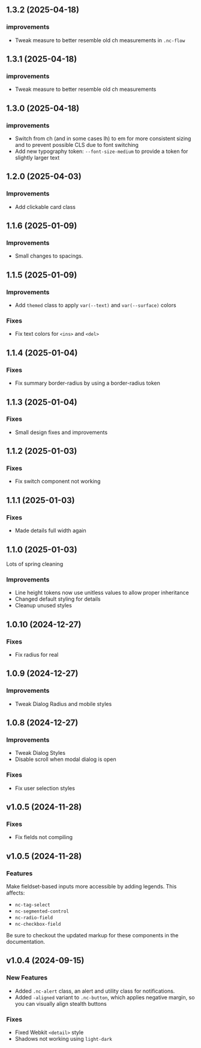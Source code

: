 ## 1.3.2 (2025-04-18)

### improvements

- Tweak measure to better resemble old ch measurements in `.nc-flow`

## 1.3.1 (2025-04-18)

### improvements

- Tweak measure to better resemble old ch measurements

## 1.3.0 (2025-04-18)

### improvements

- Switch from ch (and in some cases lh) to em for more consistent sizing and to prevent possible CLS due to font switching
- Add new typography token: `--font-size-medium` to provide a token for slightly larger text

## 1.2.0 (2025-04-03)

### Improvements

- Add clickable card class

## 1.1.6 (2025-01-09)

### Improvements

- Small changes to spacings.

## 1.1.5 (2025-01-09)

### Improvements

- Add `themed` class to apply `var(--text)` and `var(--surface)` colors

### Fixes

- Fix text colors for `<ins>` and `<del>`

## 1.1.4 (2025-01-04)

### Fixes

- Fix summary border-radius by using a border-radius token

## 1.1.3 (2025-01-04)

### Fixes

- Small design fixes and improvements

## 1.1.2 (2025-01-03)

### Fixes

- Fix switch component not working

## 1.1.1 (2025-01-03)

### Fixes

- Made details full width again

## 1.1.0 (2025-01-03)

Lots of spring cleaning

### Improvements

- Line height tokens now use unitless values to allow proper inheritance
- Changed default styling for details
- Cleanup unused styles

## 1.0.10 (2024-12-27)

### Fixes

- Fix radius for real

## 1.0.9 (2024-12-27)

### Improvements

- Tweak Dialog Radius and mobile styles

## 1.0.8 (2024-12-27)

### Improvements

- Tweak Dialog Styles
- Disable scroll when modal dialog is open

### Fixes

- Fix user selection styles

## v1.0.5 (2024-11-28)

### Fixes

- Fix fields not compiling

## v1.0.5 (2024-11-28)

### Features

Make fieldset-based inputs more accessible by adding legends. This affects:
- `nc-tag-select`
- `nc-segmented-control`
- `nc-radio-field`
- `nc-checkbox-field`

Be sure to checkout the updated markup for these components in the documentation.

## v1.0.4 (2024-09-15)

### New Features

- Added `.nc-alert` class, an alert and utility class for notifications.
- Added `-aligned` variant to `.nc-button`, which applies negative margin, so you can visually align stealth buttons

### Fixes

- Fixed Webkit `<detail>` style
- Shadows not working using `light-dark`
